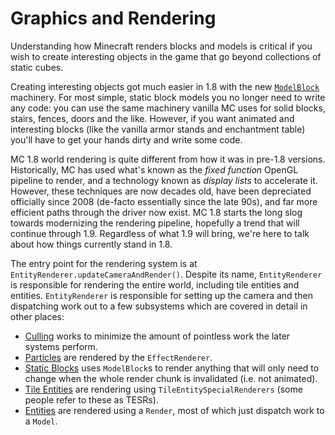 Graphics and Rendering
======================

Understanding how Minecraft renders blocks and models is critical if you wish to create interesting objects in the game that go beyond collections of static cubes.

Creating interesting objects got much easier in 1.8 with the new [`ModelBlock`](modelblock.md) machinery.
For most simple, static block models you no longer need to write any code: you can use the same machinery vanilla MC uses for solid blocks, stairs, fences, doors and the like.
However, if you want animated and interesting blocks (like the vanilla armor stands and enchantment table) you'll have to get your hands dirty and write some code.

MC 1.8 world rendering is quite different from how it was in pre-1.8 versions.
Historically, MC has used what's known as the _fixed function_ OpenGL pipeline to render, and a technology known as _display lists_ to accelerate it.
However, these techniques are now decades old, have been depreciated officially since 2008 (de-facto essentially since the late 90s), and far more efficient paths through the driver now exist.
MC 1.8 starts the long slog towards modernizing the rendering pipeline, hopefully a trend that will continue through 1.9.
Regardless of what 1.9 will bring, we're here to talk about how things currently stand in 1.8.

The entry point for the rendering system is at `EntityRenderer.updateCameraAndRender()`.
Despite its name, `EntityRenderer` is responsible for rendering the entire world, including tile entities and entities.
`EntityRenderer` is responsible for setting up the camera and then dispatching work out to a few subsystems which are covered in detail in other places:

  - [Culling](culling.md) works to minimize the amount of pointless work the later systems perform.
  - [Particles](particle.md) are rendered by the `EffectRenderer`.
  - [Static Blocks](modelblock.md) uses `ModelBlock`s to render anything that will only need to change when the whole render chunk is invalidated (i.e. not animated).
  - [Tile Entities](tileentity.md) are rendering using `TileEntitySpecialRenderers` (some people refer to these as TESRs).
  - [Entities](entity.md) are rendered using a `Render`, most of which just dispatch work to a `Model`.
